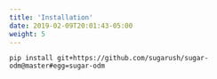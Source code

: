 ```yaml
---
title: 'Installation'
date: 2019-02-09T20:01:43-05:00
weight: 5
---
```


```shell
pip install git+https://github.com/sugarush/sugar-odm@master#egg=sugar-odm
```
